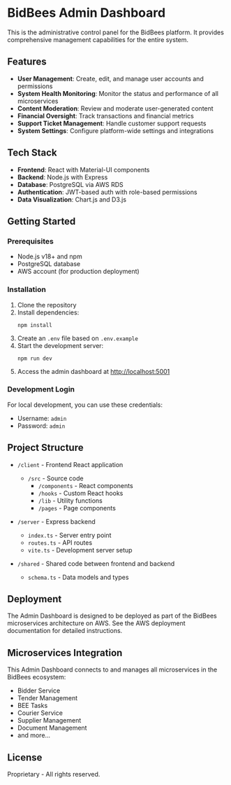 # BidBees Admin Dashboard

This is the administrative control panel for the BidBees platform. It provides comprehensive management capabilities for the entire system.

## Features

- **User Management**: Create, edit, and manage user accounts and permissions
- **System Health Monitoring**: Monitor the status and performance of all microservices
- **Content Moderation**: Review and moderate user-generated content
- **Financial Oversight**: Track transactions and financial metrics
- **Support Ticket Management**: Handle customer support requests
- **System Settings**: Configure platform-wide settings and integrations

## Tech Stack

- **Frontend**: React with Material-UI components
- **Backend**: Node.js with Express
- **Database**: PostgreSQL via AWS RDS
- **Authentication**: JWT-based auth with role-based permissions
- **Data Visualization**: Chart.js and D3.js

## Getting Started

### Prerequisites

- Node.js v18+ and npm
- PostgreSQL database
- AWS account (for production deployment)

### Installation

1. Clone the repository
2. Install dependencies:
   ```
   npm install
   ```
3. Create an `.env` file based on `.env.example`
4. Start the development server:
   ```
   npm run dev
   ```
5. Access the admin dashboard at [http://localhost:5001](http://localhost:5001)

### Development Login

For local development, you can use these credentials:
- Username: `admin`
- Password: `admin`

## Project Structure

- `/client` - Frontend React application
  - `/src` - Source code
    - `/components` - React components
    - `/hooks` - Custom React hooks
    - `/lib` - Utility functions
    - `/pages` - Page components

- `/server` - Express backend
  - `index.ts` - Server entry point
  - `routes.ts` - API routes
  - `vite.ts` - Development server setup

- `/shared` - Shared code between frontend and backend
  - `schema.ts` - Data models and types

## Deployment

The Admin Dashboard is designed to be deployed as part of the BidBees microservices architecture on AWS. See the AWS deployment documentation for detailed instructions.

## Microservices Integration

This Admin Dashboard connects to and manages all microservices in the BidBees ecosystem:

- Bidder Service
- Tender Management
- BEE Tasks
- Courier Service
- Supplier Management
- Document Management
- and more...

## License

Proprietary - All rights reserved.
